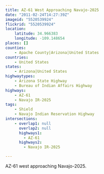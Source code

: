 ```yaml
---
title: AZ-61 West Approaching Navajo-2025
date: "2011-02-24T14:27:39Z"
imageid: "5520539924"
flickrid: "5520539924"
location:
    latitude: 34.966383
    longitude: -109.148654
places: []
counties:
    - Apache County|Arizona|United States
countries:
    - United States
states:
    - Arizona|United States
highwaytypes:
    - Arizona State Highway
    - Bureau of Indian Affairs Highway
highways:
    - AZ-61
    - Navajo IR-2025
tags:
    - Shield
    - Navajo Indian Reservation Highway
intersections:
    - overlap1: null
      overlap2: null
      highways1:
        - AZ-61
      highways2:
        - Navajo IR-2025

---
```

AZ-61 west approaching Navajo-2025.